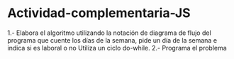 # Actividad-complementaria-JS
1.- Elabora el algoritmo utilizando la notación de diagrama de flujo del programa que cuente los días de la semana, pide un día de la semana e indica si es laboral o no  Utiliza un ciclo do-while.   2.- Programa el problema
